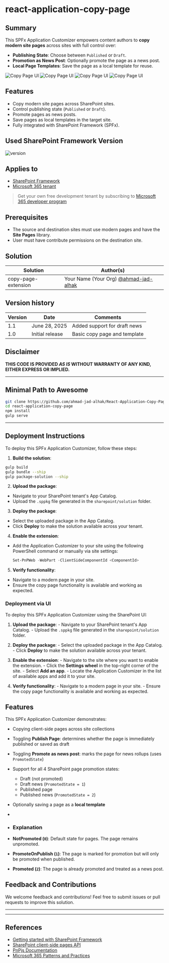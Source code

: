 # react-application-copy-page

## Summary

This SPFx Application Customizer empowers content authors to **copy modern site pages** across sites with full control over:

- **Publishing State**: Choose between `Published` or `Draft`.
- **Promotion as News Post**: Optionally promote the page as a news post.
- **Local Page Templates**: Save the page as a local template for reuse.

![Copy Page UI](assets/preview-img-01.png)
![Copy Page UI](assets/preview-img-02.png)
![Copy Page UI](assets/preview-img-03.png)
![Copy Page UI](assets/preview-img-04.png)

## Features

- Copy modern site pages across SharePoint sites.
- Control publishing state (`Published` or `Draft`).
- Promote pages as news posts.
- Save pages as local templates in the target site.
- Fully integrated with SharePoint Framework (SPFx).

## Used SharePoint Framework Version

![version](https://img.shields.io/badge/version-1.21.1-green.svg)

## Applies to

- [SharePoint Framework](https://aka.ms/spfx)
- [Microsoft 365 tenant](https://docs.microsoft.com/en-us/sharepoint/dev/spfx/set-up-your-developer-tenant)

> Get your own free development tenant by subscribing to [Microsoft 365 developer program](http://aka.ms/o365devprogram)

## Prerequisites

- The source and destination sites must use modern pages and have the **Site Pages** library.
- User must have contribute permissions on the destination site.

## Solution

| Solution            | Author(s)                             |
|---------------------|----------------------------------------|
| copy-page-extension | Your Name (Your Org) [@ahmad-jad-alhak](https://twitter.com/yourhandle) |

## Version history

| Version | Date           | Comments                   |
|---------|----------------|----------------------------|
| 1.1     | June 28, 2025  | Added support for draft news |
| 1.0     | Initial release| Basic copy page and template |

## Disclaimer

**THIS CODE IS PROVIDED _AS IS_ WITHOUT WARRANTY OF ANY KIND, EITHER EXPRESS OR IMPLIED.**

---

## Minimal Path to Awesome

```bash
git clone https://github.com/ahmad-jad-alhak/React-Application-Copy-Page.git
cd react-application-copy-page
npm install
gulp serve
```

---

## Deployment Instructions

To deploy this SPFx Application Customizer, follow these steps:

1. **Build the solution**:
  ```bash
  gulp build
  gulp bundle --ship
  gulp package-solution --ship
  ```

2. **Upload the package**:
  - Navigate to your SharePoint tenant's App Catalog.
  - Upload the `.sppkg` file generated in the `sharepoint/solution` folder.

3. **Deploy the package**:
  - Select the uploaded package in the App Catalog.
  - Click **Deploy** to make the solution available across your tenant.

4. **Enable the extension**:
  - Add the Application Customizer to your site using the following PowerShell command or manually via site settings:
    ```powershell
    Set-PnPWeb -WebPart -ClientSideComponentId <ComponentId>
    ```

5. **Verify functionality**:
  - Navigate to a modern page in your site.
  - Ensure the copy page functionality is available and working as expected.
  ### Deployment via UI

  To deploy this SPFx Application Customizer using the SharePoint UI:

  1. **Upload the package**:
    - Navigate to your SharePoint tenant's App Catalog.
    - Upload the `.sppkg` file generated in the `sharepoint/solution` folder.

  2. **Deploy the package**:
    - Select the uploaded package in the App Catalog.
    - Click **Deploy** to make the solution available across your tenant.

  3. **Enable the extension**:
    - Navigate to the site where you want to enable the extension.
    - Click the **Settings wheel** in the top-right corner of the site.
    - Select **Add an app**.
    - Locate the Application Customizer in the list of available apps and add it to your site.

  4. **Verify functionality**:
    - Navigate to a modern page in your site.
    - Ensure the copy page functionality is available and working as expected.


## Features


This SPFx Application Customizer demonstrates:

- Copying client-side pages across site collections
- Toggling **Publish Page**: determines whether the page is immediately published or saved as draft
- Toggling **Promote as news post**: marks the page for news rollups (uses `PromotedState`)
- Support for all 4 SharePoint page promotion states:
  - Draft (not promoted)
  - Draft news (`PromotedState = 1`)
  - Published page
  - Published news (`PromotedState = 2`)
- Optionally saving a page as a **local template**
- 
- ### Explanation

- **NotPromoted (`0`)**: Default state for pages. The page remains unpromoted.
- **PromoteOnPublish (`1`)**: The page is marked for promotion but will only be promoted when published.
- **Promoted (`2`)**: The page is already promoted and treated as a news post.

## Feedback and Contributions

We welcome feedback and contributions! Feel free to submit issues or pull requests to improve this solution.

---
---

## References

- [Getting started with SharePoint Framework](https://docs.microsoft.com/en-us/sharepoint/dev/spfx/set-up-your-developer-tenant)
- [SharePoint client-side pages API](https://pnp.github.io/pnpjs/sp/clientside-pages/)
- [PnPjs Documentation](https://pnp.github.io/pnpjs/)
- [Microsoft 365 Patterns and Practices](https://aka.ms/m365pnp)
